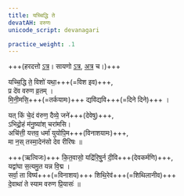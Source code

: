 ```yaml
---
title: यच्चिद्धि ते
devatAH: वरुणः
unicode_script: devanagari

practice_weight: .1
---
```



+++(हरदत्तो [ऽत्र](https://archive.org/stream/taittiriya/taittiriya_ekagni_kanda_haradatta#page/n33/mode/2up)। सायणो [ऽत्र](https://archive.org/stream/RgVedaWithSayanasCommentaryPart1/rv_sayanabhasya_part1#page/n223/mode/2up), [अत्र](https://archive.org/stream/Anandashram_Samskrita_Granthavali_Anandashram_Sanskrit_Series/ASS_042_Krishna_Yajurvediya_Taittiriya_Samhita_Part_5_-_Kasinath_Sastri_Agase_1946#page/n311/mode/2up) च।)+++

यच्चि॒द्धि ते॒ विशो॑ यथा॒+++(=विश इव)+++,  
प्र दे॑व वरुण व्र॒तम् ।  
मि॒नी॒मसि॒+++(=तर्कयामः)+++ द्यवि॑द्यवि+++(=दिने दिने)+++ ।

यत् किं चे॒दं व॑रुण॒ दैव्ये॒ जने॑+++(देवेषु)+++,  
ऽभिद्रो॒हं म॑नु॒ष्या॑श् चरा॑मसि।   
अचि॑त्ती॒ यत्तव॒ धर्मा॑ युयोपि॒म+++(विनाशयामः)+++,  
मा न॒स् तस्मा॒देन॑सो देव रीरिषः ॥

+++(ऋत्विजः)+++ कि॒त॒वासो॒ यद्रि॑रि॒षुुर्न दी॒वि+++(देवकर्मणि)+++,  
यद्वा॑घा स॒त्यमु॒त यन्न वि॒द्म ।  
सर्वा॒ ता विष्य॑+++(=विनाशय)+++ शिथि॒रेव॑+++(=शिथिलानीव)+++  
दे॒वाथा॑ ते स्याम वरुण प्रि॒यासः॑ ॥
